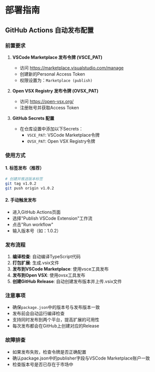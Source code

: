 # 部署指南

## GitHub Actions 自动发布配置

### 前置要求

1. **VSCode Marketplace 发布令牌 (VSCE_PAT)**
   - 访问 https://marketplace.visualstudio.com/manage
   - 创建新的Personal Access Token
   - 权限设置为：`Marketplace (publish)`

2. **Open VSX Registry 发布令牌 (OVSX_PAT)**
   - 访问 https://open-vsx.org/
   - 注册账号并获取Access Token

3. **GitHub Secrets 配置**
   - 在仓库设置中添加以下Secrets：
     - `VSCE_PAT`: VSCode Marketplace令牌
     - `OVSX_PAT`: Open VSX Registry令牌

### 使用方式

#### 1. 标签发布（推荐）
```bash
# 创建并推送版本标签
git tag v1.0.2
git push origin v1.0.2
```

#### 2. 手动触发发布
- 进入GitHub Actions页面
- 选择"Publish VSCode Extension"工作流
- 点击"Run workflow"
- 输入版本号（如：1.0.2）

### 发布流程

1. **编译检查**: 自动编译TypeScript代码
2. **打包扩展**: 生成.vsix文件
3. **发布到VSCode Marketplace**: 使用vsce工具发布
4. **发布到Open VSX**: 使用ovsx工具发布
5. **创建GitHub Release**: 自动创建发布版本并上传.vsix文件

### 注意事项

- 确保`package.json`中的版本号与发布版本一致
- 发布前会自动运行编译检查
- 支持同时发布到两个平台，提高扩展的可用性
- 每次发布都会在GitHub上创建对应的Release

### 故障排查

- 如果发布失败，检查令牌是否正确配置
- 确认package.json中的publisher字段与VSCode Marketplace账户一致
- 检查版本号是否已存在于市场中